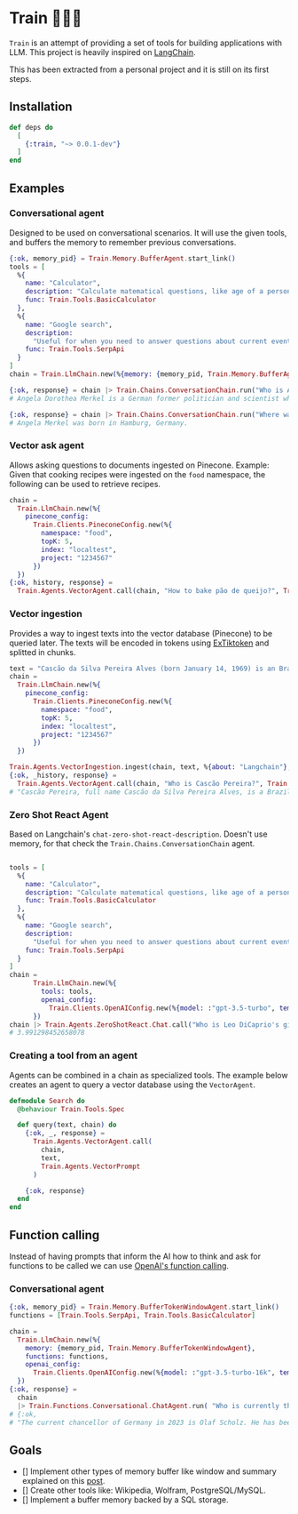 # Train 🚂🚂🚂

`Train` is an attempt of providing a set of tools for building applications with LLM. This project is heavily inspired on [LangChain](https://github.com/hwchase17/langchain).

This has been extracted from a personal project and it is still on its first steps.

## Installation

```elixir
def deps do
  [
    {:train, "~> 0.0.1-dev"}
  ]
end
```

## Examples

### Conversational agent
Designed to be used on conversational scenarios. It will use the given tools, and buffers the memory to remember previous conversations.
```elixir
{:ok, memory_pid} = Train.Memory.BufferAgent.start_link()
tools = [
  %{
    name: "Calculator",
    description: "Calculate matematical questions, like age of a person, distance, etc",
    func: Train.Tools.BasicCalculator
  },
  %{
    name: "Google search",
    description:
      "Useful for when you need to answer questions about current events. You should ask targeted questions",
    func: Train.Tools.SerpApi
  }
]
chain = Train.LlmChain.new(%{memory: {memory_pid, Train.Memory.BufferAgent}, tools: tools})

{:ok, response} = chain |> Train.Chains.ConversationChain.run("Who is Angela Merkel?")
# Angela Dorothea Merkel is a German former politician and scientist who served as Chancellor of Germany from November 2005 to December 2021. A member of the Christian Democratic Union, she previously served as Leader of the Opposition from 2002 to 2005 and as Leader of the Christian Democratic Union from 2000 to 2018.

{:ok, response} = chain |> Train.Chains.ConversationChain.run("Where was she born?")
# Angela Merkel was born in Hamburg, Germany.
```

### Vector ask agent
Allows asking questions to documents ingested on Pinecone.
Example: Given that cooking recipes were ingested on the `food` namespace, the following can be used to retrieve recipes.
```elixir
chain =
  Train.LlmChain.new(%{
    pinecone_config:
      Train.Clients.PineconeConfig.new(%{
        namespace: "food",
        topK: 5,
        index: "localtest",
        project: "1234567"
      })
  })
{:ok, history, response} =
  Train.Agents.VectorAgent.call(chain, "How to bake pão de queijo?", Train.Agents.VectorPrompt)
```

### Vector ingestion
Provides a way to ingest texts into the vector database (Pinecone) to be queried later.
The texts will be encoded in tokens using [ExTiktoken](https://github.com/ricardohsd/ex_tiktoken) and splitted in chunks.
```elixir
text = "Cascão da Silva Pereira Alves (born January 14, 1969) is an Brazilian musician. He is the founder of the rock band Casca Dura, for which he is the lead singer, guitarist, and principal songwriter. Prior to forming Casca Dura, he was the drummer of rock band Solitarios from 1990 to 1994."
chain =
  Train.LlmChain.new(%{
    pinecone_config:
      Train.Clients.PineconeConfig.new(%{
        namespace: "food",
        topK: 5,
        index: "localtest",
        project: "1234567"
      })
  })

Train.Agents.VectorIngestion.ingest(chain, text, %{about: "Langchain"}, 30)
{:ok, _history, response} =
  Train.Agents.VectorAgent.call(chain, "Who is Cascão Pereira?", Train.Agents.VectorPrompt)
# "Cascão Pereira, full name Cascão da Silva Pereira Alves, is a Brazilian musician born on January 14, 1969. He is the founder of the rock band Casca Dura, where he serves as the lead singer, guitarist, and principal songwriter. Before forming Casca Dura, he was the drummer for the rock band Solitarios from 1990 to 1994.\n\nReferences:\n- Context provided"
```

### Zero Shot React Agent
Based on Langchain's `chat-zero-shot-react-description`. Doesn't use memory, for that check the `Train.Chains.ConversationChain` agent.
```elixir

tools = [
  %{
    name: "Calculator",
    description: "Calculate matematical questions, like age of a person, distance, etc",
    func: Train.Tools.BasicCalculator
  },
  %{
    name: "Google search",
    description:
      "Useful for when you need to answer questions about current events. You should ask targeted questions",
    func: Train.Tools.SerpApi
  }
]
chain =
      Train.LlmChain.new(%{
        tools: tools,
        openai_config:
          Train.Clients.OpenAIConfig.new(%{model: :"gpt-3.5-turbo", temperature: 0.0})
      })
chain |> Train.Agents.ZeroShotReact.Chat.call("Who is Leo DiCaprio's girlfriend? What is her current age raised to the 0.43 power?")
# 3.991298452658078
```

### Creating a tool from an agent
Agents can be combined in a chain as specialized tools. The example below creates an agent to query a vector database using the `VectorAgent`.
```elixir
defmodule Search do
  @behaviour Train.Tools.Spec

  def query(text, chain) do
    {:ok, _, response} =
      Train.Agents.VectorAgent.call(
        chain,
        text,
        Train.Agents.VectorPrompt
      )

    {:ok, response}
  end
end
```

## Function calling
Instead of having prompts that inform the AI how to think and ask for functions to be called we can use [OpenAI's function calling](https://openai.com/blog/function-calling-and-other-api-updates).

### Conversational agent
```elixir
{:ok, memory_pid} = Train.Memory.BufferTokenWindowAgent.start_link()
functions = [Train.Tools.SerpApi, Train.Tools.BasicCalculator]

chain =
  Train.LlmChain.new(%{
    memory: {memory_pid, Train.Memory.BufferTokenWindowAgent},
    functions: functions,
    openai_config:
      Train.Clients.OpenAIConfig.new(%{model: :"gpt-3.5-turbo-16k", temperature: 0.0})
  })
{:ok, response} =
  chain
  |> Train.Functions.Conversational.ChatAgent.run( "Who is currently the chanceller of Germany in 2023?")
# {:ok,
# "The current chancellor of Germany in 2023 is Olaf Scholz. He has been serving as the chancellor since December 8, 2021. Olaf Scholz is a member of the Social Democratic Party and previously served as the Vice Chancellor in the fourth Merkel cabinet and as the Federal Minister of Finance from 2018 to 2021."}
```

## Goals
- [] Implement other types of memory buffer like window and summary explained on this [post](https://www.pinecone.io/learn/langchain-conversational-memory/).
- [] Create other tools like: Wikipedia, Wolfram, PostgreSQL/MySQL.
- [] Implement a buffer memory backed by a SQL storage.